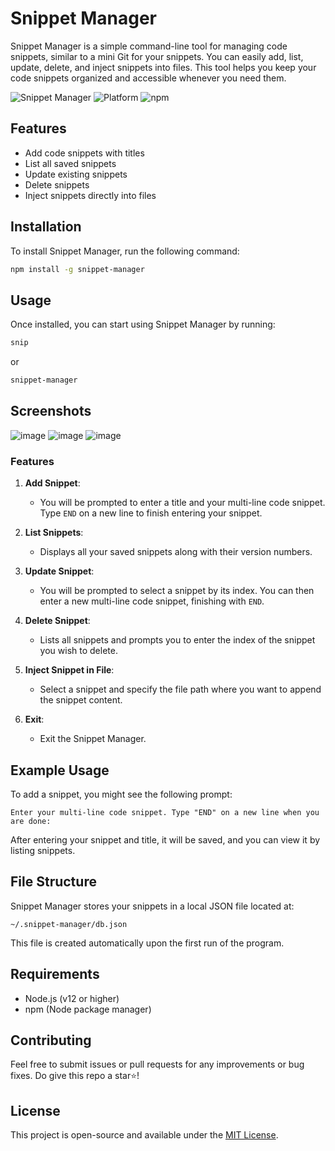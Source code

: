 # Snippet Manager

Snippet Manager is a simple command-line tool for managing code snippets, similar to a mini Git for your snippets. You can easily add, list, update, delete, and inject snippets into files. This tool helps you keep your code snippets organized and accessible whenever you need them.

![Snippet Manager](https://img.shields.io/badge/snippet--manager-easy--to--use-blueviolet?style=for-the-badge)
![Platform](https://img.shields.io/badge/platform-node.js-339933?logo=node.js&logoColor=white&style=for-the-badge)
![npm](https://img.shields.io/npm/dt/snippet-manager?color=blue&label=Downloads&logo=npm&style=for-the-badge)


## Features

- Add code snippets with titles
- List all saved snippets
- Update existing snippets
- Delete snippets
- Inject snippets directly into files

## Installation

To install Snippet Manager, run the following command:

```bash
npm install -g snippet-manager
```

## Usage

Once installed, you can start using Snippet Manager by running:

```bash
snip
```
or
```bash
snippet-manager
```

## Screenshots
![image](https://github.com/user-attachments/assets/9c6de265-c38e-4fa5-8538-e6f68fa15ba6)
![image](https://github.com/user-attachments/assets/961952dc-e3ef-4eac-8a7e-b2bcea3b52d9)
![image](https://github.com/user-attachments/assets/ea2c7670-0ddf-45ca-9594-2876bfa82cef)


### Features

1. **Add Snippet**: 
   - You will be prompted to enter a title and your multi-line code snippet. Type `END` on a new line to finish entering your snippet.

2. **List Snippets**: 
   - Displays all your saved snippets along with their version numbers.

3. **Update Snippet**: 
   - You will be prompted to select a snippet by its index. You can then enter a new multi-line code snippet, finishing with `END`.

4. **Delete Snippet**: 
   - Lists all snippets and prompts you to enter the index of the snippet you wish to delete.

5. **Inject Snippet in File**: 
   - Select a snippet and specify the file path where you want to append the snippet content.

6. **Exit**: 
   - Exit the Snippet Manager.

## Example Usage

To add a snippet, you might see the following prompt:

```
Enter your multi-line code snippet. Type "END" on a new line when you are done:
```

After entering your snippet and title, it will be saved, and you can view it by listing snippets.

## File Structure

Snippet Manager stores your snippets in a local JSON file located at:

```
~/.snippet-manager/db.json
```

This file is created automatically upon the first run of the program.

## Requirements

- Node.js (v12 or higher)
- npm (Node package manager)

## Contributing

Feel free to submit issues or pull requests for any improvements or bug fixes.
Do give this repo a star⭐!

## License

This project is open-source and available under the [MIT License](LICENSE).
